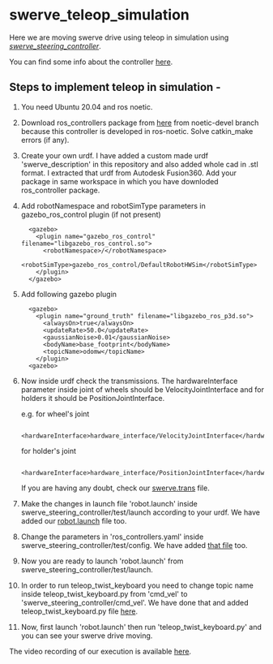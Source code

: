 # swerve_teleop_simulation

Here we are moving swerve drive using teleop in simulation using [*swerve_steering_controller*](https://github.com/MarkNaeem/ros_controllers/tree/noetic-devel/swerve_steering_controller).

You can find some info about the controller [here](https://discourse.ros.org/t/independent-swerve-steering-controller-for-ros-control/21534).

## Steps to implement teleop in simulation -
1. You need Ubuntu 20.04 and ros noetic.
2. Download ros_controllers package from [here](https://github.com/MarkNaeem/ros_controllers) from noetic-devel branch because this controller is developed in ros-noetic. Solve catkin_make errors (if any).
3. Create your own urdf. I have added a custom made urdf 'swerve_description' in this repository and also added whole cad in .stl format. I extracted that urdf from Autodesk Fusion360. Add your package in same workspace in which you have downloded ros_controller package.
4. Add robotNamespace and robotSimType parameters in gazebo_ros_control plugin (if not present)
    ```
      <gazebo>
        <plugin name="gazebo_ros_control" filename="libgazebo_ros_control.so">
          <robotNamespace>/</robotNamespace>
          <robotSimType>gazebo_ros_control/DefaultRobotHWSim</robotSimType>
        </plugin>
      </gazebo>
    ```
5. Add following gazebo plugin
    ```
      <gazebo>
        <plugin name="ground_truth" filename="libgazebo_ros_p3d.so">
          <alwaysOn>true</alwaysOn>
          <updateRate>50.0</updateRate>
          <gaussianNoise>0.01</gaussianNoise>
          <bodyName>base_footprint</bodyName>
          <topicName>odomw</topicName>
        </plugin>
      <gazebo>
    ```
6. Now inside urdf check the transmissions. The hardwareInterface parameter inside joint of wheels should be VelocityJointInterface and for holders it should be PositionJointInterface.
   
   e.g. for wheel's joint
   ```
    <hardwareInterface>hardware_interface/VelocityJointInterface</hardwareInterface>
   ```
   for holder's joint
   ```
    <hardwareInterface>hardware_interface/PositionJointInterface</hardwareInterface>
   ```
   If you are having any doubt, check our [swerve.trans](swerve_description/urdf/swerve.trans) file.
7. Make the changes in launch file 'robot.launch' inside swerve_steering_controller/test/launch according to your urdf. We have added our [robot.launch](robot.launch) file too.
8. Change the parameters in 'ros_controllers.yaml' inside swerve_steering_controller/test/config. We have added [that file](ros_controllers.yaml) too. 
9. Now you are ready to launch 'robot.launch' from swerve_steering_controller/test/launch.
10. In order to run teleop_twist_keyboard you need to change topic name inside teleop_twist_keyboard.py from 'cmd_vel' to 'swerve_steering_controller/cmd_vel'. We have done that and added teleop_twist_keyboard.py file [here](swerve_description/src/).
11. Now, first launch 'robot.launch' then run 'teleop_twist_keyboard.py' and you can see your swerve drive moving.

The video recording of our execution is available [here](https://drive.google.com/file/d/1kYHKWMpJTP2jgG3VVFELKF4HQYFddLgw/view?usp=sharing).
